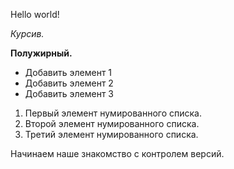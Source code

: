 Hello world!

*Курсив.*

**Полужирный.**

* Добавить элемент 1
* Добавить элемент 2
* Добавить элемент 3

1. Первый элемент нумированного списка.
2. Второй элемент нумированного списка.
3. Третий элемент нумированного списка.

Начинаем наше знакомство с контролем версий.
